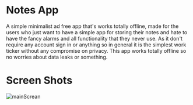 # Notes App

A simple minimalist ad free app that's works totally offline,
made for the users who just want to have a simple app for storing their notes and hate to have the fancy alarms and all functionality that they never use.
As it don't require any account sign in or anything so in general it is the simplest work ticker without any compromise on privacy.
This app works totally offline so no worries about data leaks or something.

# Screen Shots

![mainScrean](https://github.com/anas1ezz0/notes_app/assets/115151453/e9eca62b-b3ca-45ac-8db7-7c1f32c77d43)
